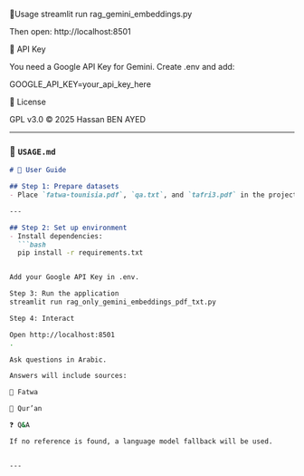 🚀Usage
streamlit run rag_gemini_embeddings.py


Then open: http://localhost:8501

🔑 API Key

You need a Google API Key for Gemini.
Create .env and add:

GOOGLE_API_KEY=your_api_key_here

📜 License

GPL v3.0 © 2025 Hassan BEN AYED


---

### 📄 `USAGE.md`
```markdown
# 📖 User Guide

## Step 1: Prepare datasets
- Place `fatwa-tounisia.pdf`, `qa.txt`, and `tafri3.pdf` in the project folder.  

---

## Step 2: Set up environment
- Install dependencies:
  ```bash
  pip install -r requirements.txt


Add your Google API Key in .env.

Step 3: Run the application
streamlit run rag_only_gemini_embeddings_pdf_txt.py

Step 4: Interact

Open http://localhost:8501
.

Ask questions in Arabic.

Answers will include sources:

📖 Fatwa

📜 Qur’an

❓ Q&A

If no reference is found, a language model fallback will be used.


---
